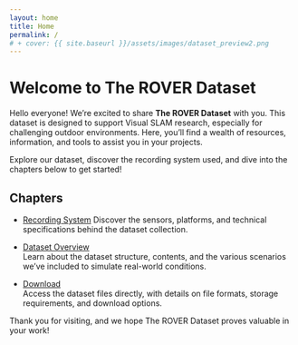 ```yaml
---
layout: home
title: Home
permalink: /
# + cover: {{ site.baseurl }}/assets/images/dataset_preview2.png
---
```


# Welcome to The ROVER Dataset

Hello everyone! We’re excited to share **The ROVER Dataset** with you. This dataset is designed to support Visual SLAM research, especially for challenging outdoor environments. Here, you’ll find a wealth of resources, information, and tools to assist you in your projects.

Explore our dataset, discover the recording system used, and dive into the chapters below to get started!

## Chapters
- [Recording System](/pages/recording_system)
  Discover the sensors, platforms, and technical specifications behind the dataset collection.

- [Dataset Overview](/pages/dataset_overview)  
  Learn about the dataset structure, contents, and the various scenarios we’ve included to simulate real-world conditions.

- [Download](/pages/download)  
  Access the dataset files directly, with details on file formats, storage requirements, and download options.

Thank you for visiting, and we hope The ROVER Dataset proves valuable in your work!